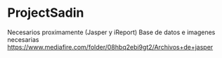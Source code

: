 # ProjectSadin

Necesarios proximamente (Jasper y iReport) 
Base de datos e imagenes necesarias
https://www.mediafire.com/folder/08hbq2ebi9gt2/Archivos+de+jasper

